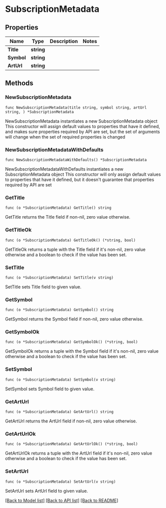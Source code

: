 # SubscriptionMetadata

## Properties

Name | Type | Description | Notes
------------ | ------------- | ------------- | -------------
**Title** | **string** |  | 
**Symbol** | **string** |  | 
**ArtUrl** | **string** |  | 

## Methods

### NewSubscriptionMetadata

`func NewSubscriptionMetadata(title string, symbol string, artUrl string, ) *SubscriptionMetadata`

NewSubscriptionMetadata instantiates a new SubscriptionMetadata object
This constructor will assign default values to properties that have it defined,
and makes sure properties required by API are set, but the set of arguments
will change when the set of required properties is changed

### NewSubscriptionMetadataWithDefaults

`func NewSubscriptionMetadataWithDefaults() *SubscriptionMetadata`

NewSubscriptionMetadataWithDefaults instantiates a new SubscriptionMetadata object
This constructor will only assign default values to properties that have it defined,
but it doesn't guarantee that properties required by API are set

### GetTitle

`func (o *SubscriptionMetadata) GetTitle() string`

GetTitle returns the Title field if non-nil, zero value otherwise.

### GetTitleOk

`func (o *SubscriptionMetadata) GetTitleOk() (*string, bool)`

GetTitleOk returns a tuple with the Title field if it's non-nil, zero value otherwise
and a boolean to check if the value has been set.

### SetTitle

`func (o *SubscriptionMetadata) SetTitle(v string)`

SetTitle sets Title field to given value.


### GetSymbol

`func (o *SubscriptionMetadata) GetSymbol() string`

GetSymbol returns the Symbol field if non-nil, zero value otherwise.

### GetSymbolOk

`func (o *SubscriptionMetadata) GetSymbolOk() (*string, bool)`

GetSymbolOk returns a tuple with the Symbol field if it's non-nil, zero value otherwise
and a boolean to check if the value has been set.

### SetSymbol

`func (o *SubscriptionMetadata) SetSymbol(v string)`

SetSymbol sets Symbol field to given value.


### GetArtUrl

`func (o *SubscriptionMetadata) GetArtUrl() string`

GetArtUrl returns the ArtUrl field if non-nil, zero value otherwise.

### GetArtUrlOk

`func (o *SubscriptionMetadata) GetArtUrlOk() (*string, bool)`

GetArtUrlOk returns a tuple with the ArtUrl field if it's non-nil, zero value otherwise
and a boolean to check if the value has been set.

### SetArtUrl

`func (o *SubscriptionMetadata) SetArtUrl(v string)`

SetArtUrl sets ArtUrl field to given value.



[[Back to Model list]](../README.md#documentation-for-models) [[Back to API list]](../README.md#documentation-for-api-endpoints) [[Back to README]](../README.md)


